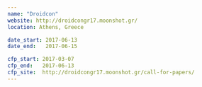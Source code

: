 ```yaml
---
name: "Droidcon"
website: http://droidcongr17.moonshot.gr/
location: Athens, Greece

date_start: 2017-06-13
date_end:   2017-06-15

cfp_start: 2017-03-07
cfp_end:   2017-06-13
cfp_site:  http://droidcongr17.moonshot.gr/call-for-papers/
---
```

